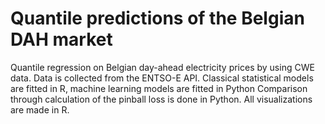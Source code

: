 # Quantile predictions of the Belgian DAH market
 
Quantile regression on Belgian day-ahead electricity prices by using CWE data.
Data is collected from the ENTSO-E API.
Classical statistical models are fitted in R, machine learning models are fitted in Python
Comparison through calculation of the pinball loss is done in Python.
All visualizations are made in R.

